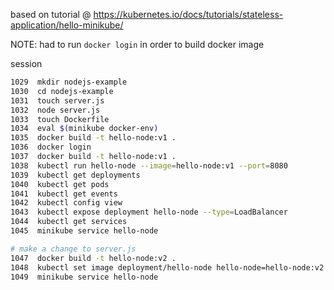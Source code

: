 based on tutorial @ <https://kubernetes.io/docs/tutorials/stateless-application/hello-minikube/>

NOTE: had to run `docker login` in order to build docker image

session

```sh
1029  mkdir nodejs-example
1030  cd nodejs-example
1031  touch server.js
1032  node server.js
1033  touch Dockerfile
1034  eval $(minikube docker-env)
1035  docker build -t hello-node:v1 .
1036  docker login
1037  docker build -t hello-node:v1 .
1038  kubectl run hello-node --image=hello-node:v1 --port=8080
1039  kubectl get deployments
1040  kubectl get pods
1041  kubectl get events
1042  kubectl config view
1043  kubectl expose deployment hello-node --type=LoadBalancer
1044  kubectl get services
1045  minikube service hello-node

# make a change to server.js
1047  docker build -t hello-node:v2 .
1048  kubectl set image deployment/hello-node hello-node=hello-node:v2
1049  minikube service hello-node
```